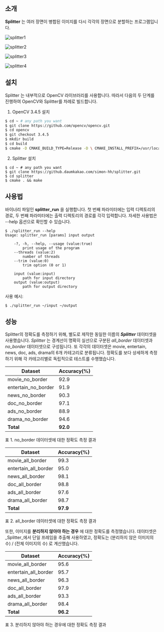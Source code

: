 ## 소개

**Splitter** 는 여러 장면이 병합된 이미지를 다시 각각의 장면으로 분할하는 프로그램입니다.

![splitter1](https://github.daumkakao.com/storage/user/4765/files/68d0eb80-39ef-11e9-9f42-6b26bcbfc020)

![splitter2](https://github.daumkakao.com/storage/user/4765/files/68d0eb80-39ef-11e9-8951-f4f1d1016bf7)

![splitter3](https://github.daumkakao.com/storage/user/4765/files/69698200-39ef-11e9-9ea2-32fdad88da35)

![splitter4](https://github.daumkakao.com/storage/user/4765/files/69698200-39ef-11e9-8d61-6bb0b4fa5192)

## 설치

Splitter 는 내부적으로 OpenCV 라이브러리를 사용합니다. 따라서 다음의 두 단계를 진행하여 OpenCV와 Splitter를 차례로 빌드합니다.

1. OpenCV 3.4.5 설치

```bash
$ cd ~ # any path you want
$ git clone https://github.com/opencv/opencv.git
$ cd opencv
$ git checkout 3.4.5
$ mkdir build
$ cd build
$ cmake -D CMAKE_BUILD_TYPE=Release -D \ CMAKE_INSTALL_PREFIX=/usr/local -D WITH_OPENMP=ON ..
```

2. Splitter 설치

```shell
$ cd ~ # any path you want
$ git clone https://github.daumkakao.com/simon-hh/splitter.git
$ cd splitter
$ cmake . && make
```



## 사용법

바이너리 파일인 **splitter_run** 을 실행합니다. 첫 번째 파라미터에는 입력 디렉토리의 경로, 두 번째 파라미터에는 출력 디렉토리의 경로를 각각 입력합니다. 자세한 사용법은 --help 옵션으로 확인할 수 있습니다.

```shell
$ ./splitter_run --help
Usage: splitter_run [params] input output

	-?, -h, --help, --usage (value:true)
		print usage of the program
	--threads (value:2)
		number of threads
	--trim (value:0)
		trim option (0 or 1)

	input (value:input)
		path for input directory
	output (value:output)
		path for output directory
```

사용 예시:

```shell
$ ./splitter_run ~/input ~/output
```



## 성능

Splitter의 정확도를 측정하기 위해, 별도로 제작한 동일한 이름의 **_Splitter_** 데이터셋을 사용했습니다. _Splitter_ 는 경계선이 명확히 실선으로 구분된 _all_border_ 데이터셋과 _no_border_ 데이터셋으로 구성됩니다. 또 각각의 데이터셋은 movie, entertain, news, doc, ads, drama의 6개 카테고리로 분류됩니다. 정확도를 보다 상세하게 측정하기 위해 각 카테고리별로 독립적으로 테스트를 수행했습니다.

| Dataset         | Accuracy(%) |
| --------------- | ----------- |
| movie_no_border | 92.9 |
| entertain_no_border | 91.9     |
| news_no_border | 90.3    |
| doc_no_border | 97.1     |
| ads_no_border | 88.9     |
| drama_no_border | 94.6 |
| **Total** | **92.0** |

표 1. no_border 데이터셋에 대한 정확도 측정 결과

| Dataset              | Accuracy(%) |
| -------------------- | ----------- |
| movie_all_border     | 99.3        |
| entertain_all_border | 95.0        |
| news_all_border      | 98.1        |
| doc_all_border       | 98.8        |
| ads_all_border       | 97.6        |
| drama_all_border     | 98.7        |
| **Total**            | **97.9**    |

표 2. all_border 데이터셋에 대한 정확도 측정 결과



또한, 이미지를 **분리하지 않아야 하는 경우** 에 대한 정확도를 측정했습니다. 데이터셋은 _Splitter_에서 단일 프레임을 추출해 사용하였고, 정확도는 (분리하지 않은 이미지의 수) / (전체 이미지의 수) 로 계산했습니다.

| Dataset              | Accuracy(%) |
| -------------------- | ----------- |
| movie_all_border     | 95.6        |
| entertain_all_border | 95.7        |
| news_all_border      | 96.3        |
| doc_all_border       | 97.9        |
| ads_all_border       | 93.3        |
| drama_all_border     | 98.4        |
| **Total**            | **96.2**    |

표 3. 분리하지 않아야 하는 경우에 대한 정확도 측정 결과